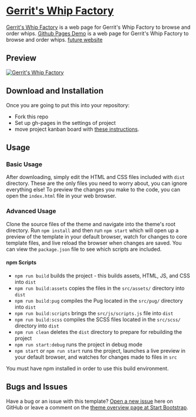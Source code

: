 # [Gerrit's Whip Factory](https://gerritswhipfactory.com)

[Gerrit's Whip Factory](https://gerritswhipfactory.com) is a web page for Gerrit's Whip Factory to browse and order whips.
[Github Pages Demo](http://clintonlunn.com/gerrits-whip-factory-2/) is a web page for Gerrit's Whip Factory to browse and order whips.
[future website](https://github.com/gerritbutler/gerritbutler.github.io)


## Preview

[![Gerrit's Whip Factory](https://github.com/clintonlunn/gerrits-whip-factory-2/blob/master/src/assets/img/about/webpagefront.png)](https://gerritswhipfactory.com)

## Download and Installation

Once you are going to put this into your repository:

- Fork this repo
- Set up gh-pages in the settings of project
- move project kanban board with [these instructions](https://docs.github.com/en/free-pro-team@latest/github/managing-your-work-on-github/copying-a-project-board).

## Usage

### Basic Usage

After downloading, simply edit the HTML and CSS files included with `dist` directory. These are the only files you need to worry about, you can ignore everything else! To preview the changes you make to the code, you can open the `index.html` file in your web browser.

### Advanced Usage

Clone the source files of the theme and navigate into the theme's root directory. Run `npm install` and then run `npm start` which will open up a preview of the template in your default browser, watch for changes to core template files, and live reload the browser when changes are saved. You can view the `package.json` file to see which scripts are included.

#### npm Scripts

- `npm run build` builds the project - this builds assets, HTML, JS, and CSS into `dist`
- `npm run build:assets` copies the files in the `src/assets/` directory into `dist`
- `npm run build:pug` compiles the Pug located in the `src/pug/` directory into `dist`
- `npm run build:scripts` brings the `src/js/scripts.js` file into `dist`
- `npm run build:scss` compiles the SCSS files located in the `src/scss/` directory into `dist`
- `npm run clean` deletes the `dist` directory to prepare for rebuilding the project
- `npm run start:debug` runs the project in debug mode
- `npm start` or `npm run start` runs the project, launches a live preview in your default browser, and watches for changes made to files in `src`

You must have npm installed in order to use this build environment.

## Bugs and Issues

Have a bug or an issue with this template? [Open a new issue](https://github.com/gerritbutler/gerritbutler.github.io/issues) here on GitHub or leave a comment on the [theme overview page at Start Bootstrap](https://startbootstrap.com/theme/agency).
